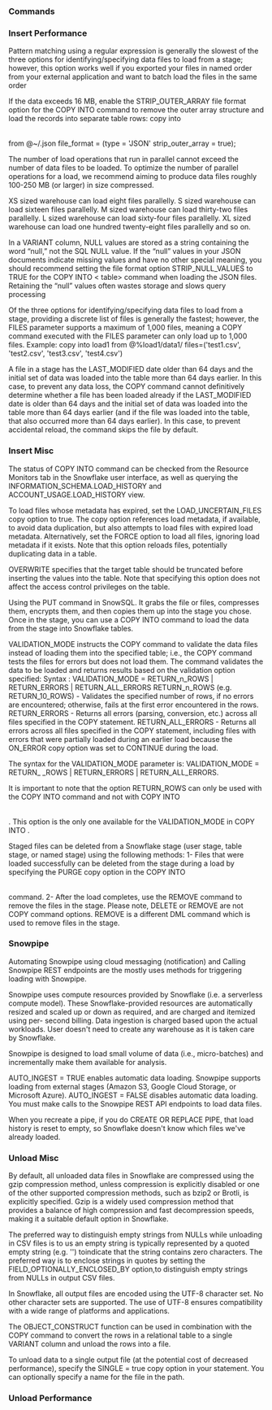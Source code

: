 ### Commands


### Insert Performance
Pattern matching using a regular expression is generally the slowest of the
three options for identifying/specifying data files to load from a stage;
however, this option works well if you exported your files in named order from
your external application and want to batch load the files in the same order

If the data exceeds 16 MB, enable the STRIP_OUTER_ARRAY file format option for
the COPY INTO <table> command to remove the outer array structure and load the
records into separate table rows: copy into <table> from @~/<file>.json
file_format = (type = 'JSON' strip_outer_array = true);

The number of load operations that run in parallel cannot exceed the number of
data files to be loaded. To optimize the number of parallel operations for a
load, we recommend aiming to produce data files roughly 100-250 MB (or larger)
in size compressed.

XS sized warehouse can load eight files parallelly. S sized warehouse can load
sixteen files parallelly. M sized warehouse can load thirty-two files
parallelly. L sized warehouse can load sixty-four files parallelly. XL sized
warehouse can load one hundred twenty-eight files parallelly and so on.

In a VARIANT column, NULL values are stored as a string containing the word
“null,” not the SQL NULL value. If the “null” values in your JSON documents
indicate missing values and have no other special meaning, you should recommend
setting the file format option STRIP_NULL_VALUES to TRUE for the COPY INTO <
table> command when loading the JSON files. Retaining the “null” values often
wastes storage and slows query processing

Of the three options for identifying/specifying data files to load from a
stage, providing a discrete list of files is generally the fastest; however,
the FILES parameter supports a maximum of 1,000 files, meaning a COPY command
executed with the FILES parameter can only load up to 1,000 files. Example:
copy into load1 from @%load1/data1/ files=('test1.csv', 'test2.csv',
'test3.csv', 'test4.csv')

A file in a stage has the LAST_MODIFIED date older than 64 days and the initial
set of data was loaded into the table more than 64 days earlier. In this case,
to prevent any data loss, the COPY command cannot definitively determine
whether a file has been loaded already if the LAST_MODIFIED date is older than
64 days and the initial set of data was loaded into the table more than 64 days
earlier (and if the file was loaded into the table, that also occurred more
than 64 days earlier). In this case, to prevent accidental reload, the command
skips the file by default.

### Insert Misc
The status of COPY INTO command can be checked from the Resource Monitors tab
in the Snowflake user interface, as well as querying the
INFORMATION_SCHEMA.LOAD_HISTORY and ACCOUNT_USAGE.LOAD_HISTORY view.

To load files whose metadata has expired, set the LOAD_UNCERTAIN_FILES copy
option to true. The copy option references load metadata, if available, to
avoid data duplication, but also attempts to load files with expired load
metadata. Alternatively, set the FORCE option to load all files, ignoring load
metadata if it exists. Note that this option reloads files, potentially
duplicating data in a table.

OVERWRITE specifies that the target table should be truncated before inserting
the values into the table. Note that specifying this option does not affect the
access control privileges on the table.

Using the PUT command in SnowSQL. It grabs the file or files, compresses them,
encrypts them, and then copies them up into the stage you chose. Once in the
stage, you can use a COPY INTO command to load the data from the stage into
Snowflake tables.

VALIDATION_MODE instructs the COPY command to validate the data files instead
of loading them into the specified table; i.e., the COPY command tests the
files for errors but does not load them. The command validates the data to be
loaded and returns results based on the validation option specified: Syntax :
VALIDATION_MODE = RETURN_n_ROWS | RETURN_ERRORS | RETURN_ALL_ERRORS
RETURN_n_ROWS (e.g. RETURN_10_ROWS) - Validates the specified number of rows,
if no errors are encountered; otherwise, fails at the first error encountered
in the rows. RETURN_ERRORS - Returns all errors (parsing, conversion, etc.)
across all files specified in the COPY statement. RETURN_ALL_ERRORS - Returns
all errors across all files specified in the COPY statement, including files
with errors that were partially loaded during an earlier load because the
ON_ERROR copy option was set to CONTINUE during the load.

The syntax for the VALIDATION_MODE parameter is: VALIDATION_MODE = RETURN_<n>
_ROWS | RETURN_ERRORS | RETURN_ALL_ERRORS.

It is important to note that the option RETURN_ROWS can only be used with the
COPY INTO <location> command and not with COPY INTO <table>. This option is the
only one available for the VALIDATION_MODE in COPY INTO <location>.

Staged files can be deleted from a Snowflake stage (user stage, table stage, or
named stage) using the following methods: 1- Files that were loaded
successfully can be deleted from the stage during a load by specifying the
PURGE copy option in the COPY INTO <table> command. 2- After the load
completes, use the REMOVE command to remove the files in the stage. Please
note, DELETE or REMOVE are not COPY command options. REMOVE is a different DML
command which is used to remove files in the stage.


### Snowpipe
Automating Snowpipe using cloud messaging (notification) and Calling Snowpipe
REST endpoints are the mostly uses methods for triggering loading with Snowpipe.

Snowpipe uses compute resources provided by Snowflake (i.e. a serverless
compute model). These Snowflake-provided resources are automatically resized
and scaled up or down as required, and are charged and itemized using per-
second billing. Data ingestion is charged based upon the actual workloads. User
doesn't need to create any warehouse as it is taken care by Snowflake.

Snowpipe is designed to load small volume of data (i.e., micro-batches) and 
incrementally make them available for analysis.

AUTO_INGEST = TRUE enables automatic data loading. Snowpipe supports loading
from external stages (Amazon S3, Google Cloud Storage, or Microsoft Azure).
AUTO_INGEST = FALSE disables automatic data loading. You must make calls to the
Snowpipe REST API endpoints to load data files.

When you recreate a pipe, if you do CREATE OR REPLACE PIPE, that load history
is reset to empty, so Snowflake doesn't know which files we've already loaded.

### Unload Misc
By default, all unloaded data files in Snowflake are compressed using the gzip
compression method, unless compression is explicitly disabled or one of the
other supported compression methods, such as bzip2 or Brotli, is explicitly
specified. Gzip is a widely used compression method that provides a balance of
high compression and fast decompression speeds, making it a suitable default
option in Snowflake.

The preferred way to distinguish empty strings from NULLs while unloading in
CSV files is to us an empty string is typically represented by a quoted empty
string (e.g. '') toindicate that the string contains zero characters. The 
preferred way is to enclose strings in quotes by setting the 
FIELD_OPTIONALLY_ENCLOSED_BY option,to distinguish empty strings from NULLs in
output CSV files.

In Snowflake, all output files are encoded using the UTF-8 character set. No
other character sets are supported. The use of UTF-8 ensures compatibility with
a wide range of platforms and applications.

The OBJECT_CONSTRUCT function can be used in combination with the COPY command
to convert the rows in a relational table to a single VARIANT column and unload
the rows into a file.

To unload data to a single output file (at the potential cost of decreased
performance), specify the SINGLE = true copy option in your statement. You can
optionally specify a name for the file in the path.

### Unload Performance


